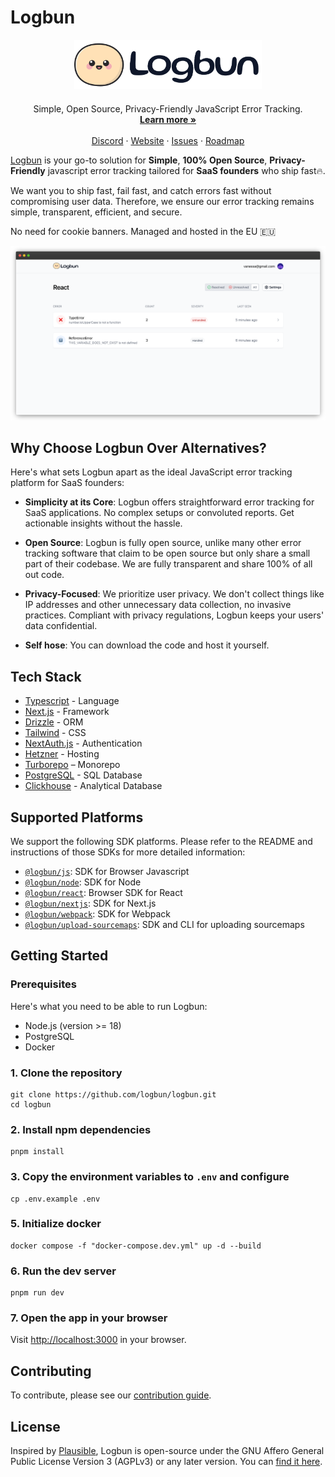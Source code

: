 # Logbun

<p align="center">
  <a href="https://logbun.com/">
    <img src="./packages/ui/assets/main/logo.png" width="300px" alt="Logbun" />
  </a>
</p>
<p align="center" style="margin-top: 20px">
  <p align="center">
  Simple, Open Source, Privacy-Friendly JavaScript Error Tracking.
  <br>
    <a href="https://logbun.com"><strong>Learn more »</strong></a>
    <br />
    <br />
    <a href="https://discord.gg/nhVEnBbB">Discord</a>
    ·
    <a href="https://logbun.com">Website</a>
    ·
    <a href="https://github.com/logbun/logbun/issues">Issues</a>
    ·
    <a href="https://github.com/orgs/logbun/projects/2/views/1">Roadmap</a>
  </p>
</p>

[Logbun](https://logbun.com/) is your go-to solution for **Simple**, **100% Open Source**, **Privacy-Friendly** javascript error tracking tailored for **SaaS founders** who ship fast🔥.

We want you to ship fast, fail fast, and catch errors fast without compromising user data. Therefore, we ensure our error tracking remains simple, transparent, efficient, and secure.

No need for cookie banners. Managed and hosted in the EU 🇪🇺

![Logbun](./packages/ui/assets/main/dashboard.png)

## Why Choose Logbun Over Alternatives?

Here's what sets Logbun apart as the ideal JavaScript error tracking platform for SaaS founders:

- **Simplicity at its Core**: Logbun offers straightforward error tracking for SaaS applications. No complex setups or convoluted reports. Get actionable insights without the hassle.

- **Open Source**: Logbun is fully open source, unlike many other error tracking software that claim to be open source but only share a small part of their codebase. We are fully transparent and share 100% of all out code.

- **Privacy-Focused**: We prioritize user privacy. We don't collect things like IP addresses and other unnecessary data collection, no invasive practices. Compliant with privacy regulations, Logbun keeps your users' data confidential.

- **Self hose**: You can download the code and host it yourself.

## Tech Stack

- [Typescript](https://www.typescriptlang.org/) - Language
- [Next.js](https://nextjs.org/) - Framework
- [Drizzle](https://www.drizzle.io/) - ORM
- [Tailwind](https://tailwindcss.com/) - CSS
- [NextAuth.js](https://next-auth.js.org/) - Authentication
- [Hetzner](https://hetzner.cloud) - Hosting
- [Turborepo](https://turbo.build/repo) – Monorepo
- [PostgreSQL](https://www.postgresql.org) - SQL Database
- [Clickhouse](https://clickhouse.com) - Analytical Database

## Supported Platforms

We support the following SDK platforms. Please refer to the README and instructions of those SDKs for more detailed information:

- [`@logbun/js`](https://github.com/logbun/logbun/tree/master/sdks/js): SDK for Browser Javascript
- [`@logbun/node`](https://github.com/logbun/logbun/tree/master/sdks/node): SDK for Node
- [`@logbun/react`](https://github.com/logbun/logbun/tree/master/sdks/react): Browser SDK for React
- [`@logbun/nextjs`](https://github.com/logbun/logbun/tree/master/sdks/nextjs): SDK for Next.js
- [`@logbun/webpack`](https://github.com/logbun/logbun/tree/master/sdks/webpack): SDK for Webpack
- [`@logbun/upload-sourcemaps`](https://github.com/logbun/logbun/tree/master/sdks/upload-sourcemaps): SDK and CLI for uploading sourcemaps

## Getting Started

### Prerequisites

Here's what you need to be able to run Logbun:

- Node.js (version >= 18)
- PostgreSQL
- Docker

### 1. Clone the repository

```shell
git clone https://github.com/logbun/logbun.git
cd logbun
```

### 2. Install npm dependencies

```shell
pnpm install
```

### 3. Copy the environment variables to `.env` and configure

```shell
cp .env.example .env
```

### 5. Initialize docker

```shell
docker compose -f "docker-compose.dev.yml" up -d --build
```

### 6. Run the dev server

```shell
pnpm run dev
```

### 7. Open the app in your browser

Visit [http://localhost:3000](http://localhost:3000) in your browser.

## Contributing

To contribute, please see our [contribution guide](https://github.com/logbun/logbun/blob/main/CONTRIBUTING.md).

## License

Inspired by [Plausible](https://plausible.io), Logbun is open-source under the GNU Affero General Public License Version 3 (AGPLv3) or any later version. You can [find it here](https://github.com/logbun/logbun/blob/main/LICENSE).
